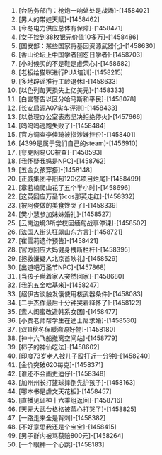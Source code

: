 
1. [台防务部门：枪炮一响处处是战场]-[1458402]
1. [男人的带娃天赋]-[1458462]
1. [今冬电力供应总体有保障]-[1458471]
1. [女子捡到38枚银元价值10多万]-[1458486]
1. [国安部：某些国家将基因资源武器化]-[1458630]
1. [香山论坛上中国学者回怼日学者]-[1458703]
1. [小时候买的不是鞋是虚荣心]-[1458682]
1. [老板给猫咪进行PUA培训]-[1458215]
1. [多地辟谣推行工龄退休]-[1458633]
1. [以色列每天损失上亿美元]-[1458333]
1. [白宫警告以区分哈马斯和平民]-[1458078]
1. [长安启源A07实车评测]-[1458433]
1. [以总理办公室表态坚决拒绝停火]-[1457666]
1. [呜呜呜逃跑失败了]-[1458484]
1. [官方调查李佳琦被指涉嫌控价]-[1458401]
1. [4399是属于我们自己的steam]-[1456910]
1. [夸克网易CC被查]-[1458593]
1. [我怀疑我妈是NPC]-[1458762]
1. [五金女孩穿搭]-[1458148]
1. [正威集团平阳超120亿项目烂尾]-[1458499]
1. [章若楠爬山花了五个半小时]-[1458696]
1. [这英回应万圣节cos那英走红]-[1458332]
1. [被阿俊做的美食馋哭了]-[1458339]
1. [樊小慧参加妹妹婚礼]-[1458527]
1. [云南边境3所学校因缅甸战事停课]-[1458502]
1. [法国人街头狂飙山东方言]-[1458721]
1. [崔雪莉遗作预告]-[1458421]
1. [官方回应大妈健身拽断栏杆]-[1458395]
1. [拯救嫌疑人北京首映礼]-[1458529]
1. [出道吧万圣节NPC]-[1457868]
1. [当孩子瞒着家人突然回家]-[1458680]
1. [我的五金哈基米]-[1458247]
1. [绍伊古谈触发俄使用核武器条件]-[1458083]
1. [二手杰作最后十分钟哭着释怀了]-[1458122]
1. [素人闺蜜改造韩系女团]-[1458477]
1. [小贾老师帮学生在迪士尼求婚]-[1458530]
1. [双11秋冬保暖溯源好物]-[1458180]
1. [神十六飞船撤离空间站]-[1458779]
1. [柿子的神仙吃法]-[1458602]
1. [印度73岁老人被儿子殴打近一分钟]-[1458240]
1. [金价突破620每克]-[1458371]
1. [谁还不会画史迪仔]-[1458348]
1. [加州州长打篮球摔倒先护孩子]-[1458163]
1. [哪本书是虐文天花板]-[1458457]
1. [直播见证神十六乘组返回]-[1458716]
1. [天元大武台格格被蓝心打哭了]-[1458825]
1. [一路走来全是背刺]-[1458382]
1. [不好意思我还是个宝宝]-[1458415]
1. [男子群内被骂获赔800元]-[1458264]
1. [一个眼神一个心跳]-[1458183]